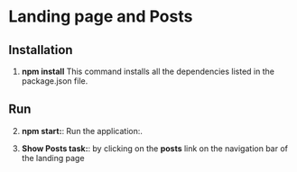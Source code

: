 # Landing page and Posts 


## Installation

1. **npm install**
   This command installs all the dependencies listed in the package.json file.

## Run

2. **npm start:**:
   Run the application:.

3. **Show Posts task:**:
  by clicking on the **posts** link on the navigation bar of the landing page